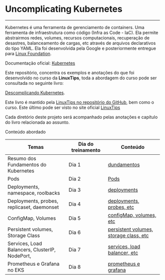 # Uncomplicating Kubernetes  

***  

Kubernetes é uma ferramenta de gerenciamento de containers. Uma ferramenta de infraestrutura como código (Infra as Code - IaC). Ela permite abstrairmos redes, volumes, recursos computacionais, recuperação de desastres, balanceamento de cargas, etc através de arquivos declarativos do tipo YAML. Ela foi desenvolvida pela Google e posteriormente entregue para [Linux Foundation](https://www.linuxfoundation.org/).   

Documentação oficial:  [Kubernetes](https://kubernetes.io/pt-br/docs/home/)  

Este repositório, concentra os exemplos e anotações do que foi desenvolvido no curso da __LinuxTips__, toda a abordagem do curso pode ser consultada no seguinte livro:  

[Descomplicando Kubernetes](https://livro.descomplicandokubernetes.com.br/pt/).   

Este livro é mantido pela [LinuxTips no repositório do GitHub](https://github.com/badtuxx/DescomplicandoKubernetes), bem como o curso. Este último pode ser visto no site oficial [LinuxTips](https://www.linuxtips.io/)  

Cada diretório deste projeto será acompanhado pelas anotações e capítulo do livro relacionada ao assunto.    



Conteúdo abordado  

| Temas | Dia do treinamento      | Conteúdo          |
|--------|-----------|----------------|
| Resumo dos Fundamentos do Kubernetes | Dia 1  | [dundamentos](./day-1/README.md) |
| Pods | Dia 2 | [Pods](./day-2/) |
| Deployments, namespace, roolbacks | Dia 3 | [deployments](./day-3/) |
| Deployments, probes, replicaset, daemonset | Dia 4 | [deployments, probes, etc](./day-4/) |  
| ConfigMap, Volumes | Dia 5 | [configMap, volumes, etc](./day-5/) |  
| Persistent volumes, Storage Class | Dia 6 | [persistent volumes, storage class, etc](./day-6/) |
| Services, Load Balancers, ClusterIP, NodePort,  | Dia 7 | [services, load balancer, etc](./day-7/) |
| Prometheus e Grafana no EKS | Dia 8 | [prometheus e grafana](./day-8/) |



